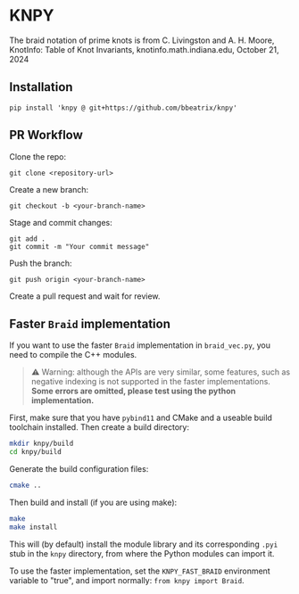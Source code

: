 # KNPY
The braid notation of prime knots is from C. Livingston and A. H. Moore, KnotInfo: Table of Knot Invariants, knotinfo.math.indiana.edu, October 21, 2024

## Installation

```
pip install 'knpy @ git+https://github.com/bbeatrix/knpy'
```

## PR Workflow 

Clone the repo:
```
git clone <repository-url>
```
Create a new branch:
```
git checkout -b <your-branch-name>
```
Stage and commit changes:
```
git add .
git commit -m "Your commit message"
```
Push the branch:
```
git push origin <your-branch-name>
```
Create a pull request and wait for review.

## Faster `Braid` implementation

If you want to use the faster `Braid` implementation in `braid_vec.py`, you need 
to compile the C++ modules.

> ⚠️ Warning: although the APIs are very similar, some features, such as negative 
> indexing is not supported in the faster implementations. **Some errors are omitted,
> please test using the python implementation.**

First, make sure that you have `pybind11` and CMake and a useable build 
toolchain installed. Then create a build directory:

```bash
mkdir knpy/build
cd knpy/build
```

Generate the build configuration files:

```bash
cmake ..
```

Then build and install (if you are using make):

```bash
make
make install
```

This will (by default) install the module library and its corresponding `.pyi` 
stub in the `knpy` directory, from where the Python modules can import it.

To use the faster implementation, set the `KNPY_FAST_BRAID` environment variable 
to "true", and import normally: `from knpy import Braid`.
